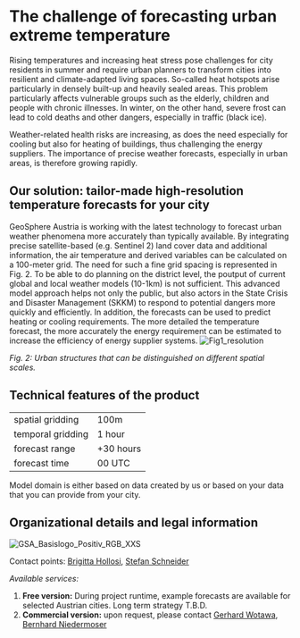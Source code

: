 # The challenge of forecasting urban extreme temperature 

<!-- ![Skizze](https://github.com/user-attachments/assets/6da9d271-a1cb-4622-b675-280587197fd6) -->

Rising temperatures and increasing heat stress pose challenges for city residents in summer and require urban planners to transform cities into resilient and climate-adapted living spaces. So-called heat hotspots arise particularly in densely built-up and heavily sealed areas. This problem particularly affects vulnerable groups such as the elderly, children and people with chronic illnesses. In winter, on the other hand, severe frost can lead to cold deaths and other dangers, especially in traffic (black ice). 

Weather-related health risks are increasing, as does the need especially for cooling but also for heating of buildings, thus challenging the energy suppliers. The importance of precise weather forecasts, especially in urban areas, is therefore growing rapidly.

## Our solution: tailor-made high-resolution temperature forecasts for your city

GeoSphere Austria is working with the latest technology to forecast urban weather phenomena more accurately than typically available. By integrating precise satellite-based (e.g. Sentinel 2) land cover data and additional information, the air temperature and derived variables can be calculated on a 100-meter grid. The need for such a fine grid spacing is represented in Fig. 2. To be able to do planning on the district level, the poutput of current global and local weather models (10-1km) is not sufficient. 
This advanced model approach helps not only the public, but also actors in the State Crisis and Disaster Management (SKKM) to respond to potential dangers more quickly and efficiently. In addition, the forecasts can be used to predict heating or cooling requirements. The more detailed the temperature forecast, the more accurately the energy requirement can be estimated to increase the efficiency of energy supplier systems.
![Fig1_resolution](https://github.com/user-attachments/assets/428d4891-20d9-4b60-a045-3fc4e53a0e16)

_Fig. 2: Urban structures that can be distinguished on different spatial scales._

## Technical features of the product

|                       |               |
| --------------------- | ------------- |
| spatial gridding      | 100m          |
| temporal gridding     | 1 hour        |
| forecast range        | +30 hours     |
| forecast time         | 00 UTC        |

Model domain is either based on data created by us or based on your data that you can provide from your city.



## Organizational details and legal information

![GSA_Basislogo_Positiv_RGB_XXS](https://github.com/user-attachments/assets/e4a90124-22af-4c13-b659-f91991b36d0d)

Contact points: [Brigitta Hollosi](mailto:brigitta.hollosi@geosphere.at), [Stefan Schneider](mailto:stefan.schneider@geosphere.at)

*Available services:*
1. **Free version:** During project runtime, example forecasts are available for selected Austrian cities. Long term strategy T.B.D. 
2. **Commercial version:** upon request, please contact [Gerhard Wotawa](mailto:gerhard.wotawa@geosphere.at), [Bernhard Niedermoser](mailto:bernhard.niedermoser@geosphere.at)
